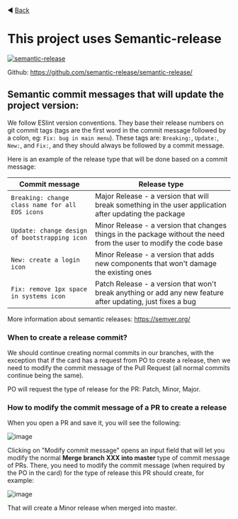 ◀️ [Back](https://gitlab.com/SUSE-UIUX/eos/wikis/home#releases)


# This project uses Semantic-release 

[![semantic-release](https://img.shields.io/badge/%20%20%F0%9F%93%A6%F0%9F%9A%80-semantic--release-e10079.svg)](https://github.com/semantic-release/semantic-release)

Github: https://github.com/semantic-release/semantic-release/

## Semantic commit messages that will update the project version:

We follow ESlint version conventions. They base their release numbers on git commit tags (tags are the first word in the commit message followed by a colon, eg: `Fix: bug in main menu`). These tags are: `Breaking:`, `Update:`, `New:`, and `Fix:`, and they should always be followed by a commit message.

Here is an example of the release type that will be done based on a commit message:

| Commit message                                                                                                                                                                                   | Release type               |
|--------------------------------------------------------------------------------------------------------------------------------------------------------------------------------------------------|----------------------------|
| `Breaking: change class name for all EOS icons`                                                                                                                             |  Major Release - a version that will break something in the user application after updating the package              |
| `Update: change design of bootstrapping icon` | Minor Release - a version that changes things in the package without the need from the user to modify the code base  |
| `New: create a login icon` | Minor Release - a version that adds new components that won't damage the existing ones|
| `Fix: remove 1px space in systems icon`                                                                                                                                                     | Patch Release - a version that won't break anything or add any new feature after updating, just fixes a bug |

More information about semantic releases: https://semver.org/

### When to create a release commit?

We should continue creating normal commits in our branches, with the exception that if the card has a request from PO to create a release, then we need to modify the commit message of the Pull Request (all normal commits continue being the same).

PO will request the type of release for the PR: Patch, Minor, Major.


### How to modify the commit message of a PR to create a release

When you open a PR and save it, you will see the following:

![image](/uploads/8e83b8c47abe2c77acca43d344dde8dc/image.png)

Clicking on "Modify commit message" opens an input field that will let you modify the normal **Merge branch XXX into master** type of commit message of PRs.
There, you need to modify the commit message (when required by the PO in the card) for the type of release this PR should create, for example:

![image](/uploads/6427524ff538078cb7b5787c36f6ecc1/image.png)

That will create a Minor release when merged into master.



